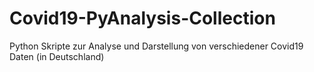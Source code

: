 # Covid19-PyAnalysis-Collection
Python Skripte zur Analyse und Darstellung von verschiedener Covid19 Daten (in Deutschland)
